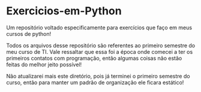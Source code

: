 # Exercicios-em-Python
Um repositório voltado especificamente para exercícios que faço em meus cursos de python!

Todos os arquivos desse repositório são referentes ao primeiro semestre do meu curso de TI.
Vale ressaltar que essa foi a época onde comecei a ter os primeiros contatos com programação, então algumas coisas não estão feitas do melhor jeito possível!

Não atualizarei mais este diretório, pois já terminei o primeiro semestre do curso, então para manter um padrão de organização ele ficara estático!
